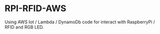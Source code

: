 # RPI-RFID-AWS
Using AWS Iot / Lambda / DynamoDb code for interact with RaspberryPi / RFID and RGB LED.
